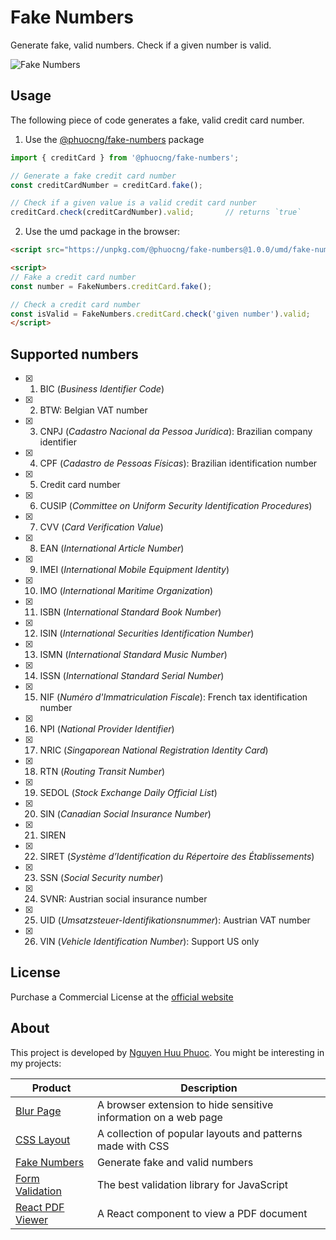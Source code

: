 # Fake Numbers
Generate fake, valid numbers. Check if a given number is valid.

![Fake Numbers](https://fakenumbers.io/assets/screenshot.png)

## Usage

The following piece of code generates a fake, valid credit card number.

1. Use the [@phuocng/fake-numbers](https://www.npmjs.com/package/@phuocng/fake-numbers) package

~~~ javascript
import { creditCard } from '@phuocng/fake-numbers';

// Generate a fake credit card number
const creditCardNumber = creditCard.fake();

// Check if a given value is a valid credit card nunber
creditCard.check(creditCardNumber).valid;       // returns `true`
~~~

2. Use the umd package in the browser:

~~~ html
<script src="https://unpkg.com/@phuocng/fake-numbers@1.0.0/umd/fake-numbers.min.js"></script>

<script>
// Fake a credit card number
const number = FakeNumbers.creditCard.fake();

// Check a credit card number
const isValid = FakeNumbers.creditCard.check('given number').valid;
</script>
~~~

## Supported numbers

* [x] 01. BIC (_Business Identifier Code_)
* [x] 02. BTW: Belgian VAT number
* [x] 03. CNPJ (_Cadastro Nacional da Pessoa Jurídica_): Brazilian company identifier
* [x] 04. CPF (_Cadastro de Pessoas Físicas_): Brazilian identification number
* [x] 05. Credit card number
* [x] 06. CUSIP (_Committee on Uniform Security Identification Procedures_)
* [x] 07. CVV (_Card Verification Value_)
* [x] 08. EAN (_International Article Number_)
* [x] 09. IMEI (_International Mobile Equipment Identity_)
* [x] 10. IMO (_International Maritime Organization_)
* [x] 11. ISBN (_International Standard Book Number_)
* [x] 12. ISIN (_International Securities Identification Number_)
* [x] 13. ISMN (_International Standard Music Number_)
* [x] 14. ISSN (_International Standard Serial Number_)
* [x] 15. NIF (_Numéro d'Immatriculation Fiscale_): French tax identification number
* [x] 16. NPI (_National Provider Identifier_)
* [x] 17. NRIC (_Singaporean National Registration Identity Card_)
* [x] 18. RTN (_Routing Transit Number_)
* [x] 19. SEDOL (_Stock Exchange Daily Official List_)
* [x] 20. SIN (_Canadian Social Insurance Number_)
* [x] 21. SIREN
* [x] 22. SIRET (_Système d’Identification du Répertoire des Établissements_)
* [x] 23. SSN (_Social Security number_)
* [x] 24. SVNR: Austrian social insurance number
* [x] 25. UID (_Umsatzsteuer-Identifikationsnummer_): Austrian VAT number
* [x] 26. VIN (_Vehicle Identification Number_): Support US only

## License
Purchase a Commercial License at the [official website](https://fakenumbers.io)

## About

This project is developed by [Nguyen Huu Phuoc](https://twitter.com/nghuuphuoc).
You might be interesting in my projects:

| Product                                           | Description                                                       |
|---------------------------------------------------|-------------------------------------------------------------------|
| [Blur Page](https://blur.page)                    | A browser extension to hide sensitive information on a web page   |
| [CSS Layout](https://csslayout.io)                | A collection of popular layouts and patterns made with CSS        |
| [Fake Numbers](https://fakenumbers.io)            | Generate fake and valid numbers                                   |
| [Form Validation](https://formvalidation.io)      | The best validation library for JavaScript                        |
| [React PDF Viewer](https://react-pdf-viewer.dev)  | A React component to view a PDF document                          |
